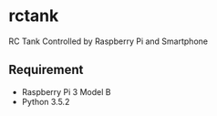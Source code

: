 rctank
======

RC Tank Controlled by Raspberry Pi and Smartphone

## Requirement
- Raspberry Pi 3 Model B
- Python 3.5.2
